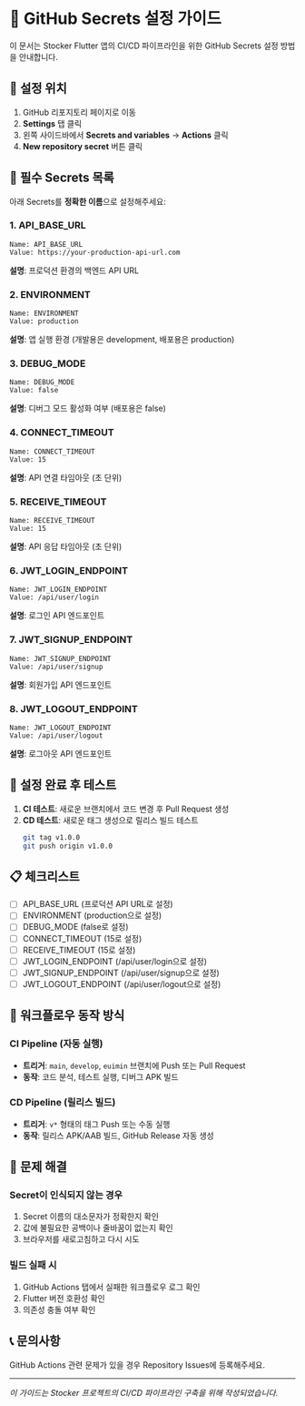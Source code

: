 # 🔐 GitHub Secrets 설정 가이드

이 문서는 Stocker Flutter 앱의 CI/CD 파이프라인을 위한 GitHub Secrets 설정 방법을 안내합니다.

## 📍 설정 위치

1. GitHub 리포지토리 페이지로 이동
2. **Settings** 탭 클릭
3. 왼쪽 사이드바에서 **Secrets and variables** → **Actions** 클릭
4. **New repository secret** 버튼 클릭

## 🔑 필수 Secrets 목록

아래 Secrets를 **정확한 이름**으로 설정해주세요:

### 1. API_BASE_URL
```
Name: API_BASE_URL
Value: https://your-production-api-url.com
```
**설명**: 프로덕션 환경의 백엔드 API URL

### 2. ENVIRONMENT
```
Name: ENVIRONMENT
Value: production
```
**설명**: 앱 실행 환경 (개발용은 development, 배포용은 production)

### 3. DEBUG_MODE
```
Name: DEBUG_MODE
Value: false
```
**설명**: 디버그 모드 활성화 여부 (배포용은 false)

### 4. CONNECT_TIMEOUT
```
Name: CONNECT_TIMEOUT
Value: 15
```
**설명**: API 연결 타임아웃 (초 단위)

### 5. RECEIVE_TIMEOUT
```
Name: RECEIVE_TIMEOUT
Value: 15
```
**설명**: API 응답 타임아웃 (초 단위)

### 6. JWT_LOGIN_ENDPOINT
```
Name: JWT_LOGIN_ENDPOINT
Value: /api/user/login
```
**설명**: 로그인 API 엔드포인트

### 7. JWT_SIGNUP_ENDPOINT
```
Name: JWT_SIGNUP_ENDPOINT
Value: /api/user/signup
```
**설명**: 회원가입 API 엔드포인트

### 8. JWT_LOGOUT_ENDPOINT
```
Name: JWT_LOGOUT_ENDPOINT
Value: /api/user/logout
```
**설명**: 로그아웃 API 엔드포인트

## 🚀 설정 완료 후 테스트

1. **CI 테스트**: 새로운 브랜치에서 코드 변경 후 Pull Request 생성
2. **CD 테스트**: 새로운 태그 생성으로 릴리스 빌드 테스트
   ```bash
   git tag v1.0.0
   git push origin v1.0.0
   ```

## 📋 체크리스트

- [ ] API_BASE_URL (프로덕션 API URL로 설정)
- [ ] ENVIRONMENT (production으로 설정)
- [ ] DEBUG_MODE (false로 설정)
- [ ] CONNECT_TIMEOUT (15로 설정)
- [ ] RECEIVE_TIMEOUT (15로 설정)
- [ ] JWT_LOGIN_ENDPOINT (/api/user/login으로 설정)
- [ ] JWT_SIGNUP_ENDPOINT (/api/user/signup으로 설정)
- [ ] JWT_LOGOUT_ENDPOINT (/api/user/logout으로 설정)

## 🎯 워크플로우 동작 방식

### CI Pipeline (자동 실행)
- **트리거**: `main`, `develop`, `euimin` 브랜치에 Push 또는 Pull Request
- **동작**: 코드 분석, 테스트 실행, 디버그 APK 빌드

### CD Pipeline (릴리스 빌드)
- **트리거**: `v*` 형태의 태그 Push 또는 수동 실행
- **동작**: 릴리스 APK/AAB 빌드, GitHub Release 자동 생성

## 🔧 문제 해결

### Secret이 인식되지 않는 경우
1. Secret 이름의 대소문자가 정확한지 확인
2. 값에 불필요한 공백이나 줄바꿈이 없는지 확인
3. 브라우저를 새로고침하고 다시 시도

### 빌드 실패 시
1. GitHub Actions 탭에서 실패한 워크플로우 로그 확인
2. Flutter 버전 호환성 확인
3. 의존성 충돌 여부 확인

## 📞 문의사항

GitHub Actions 관련 문제가 있을 경우 Repository Issues에 등록해주세요.

---
*이 가이드는 Stocker 프로젝트의 CI/CD 파이프라인 구축을 위해 작성되었습니다.*